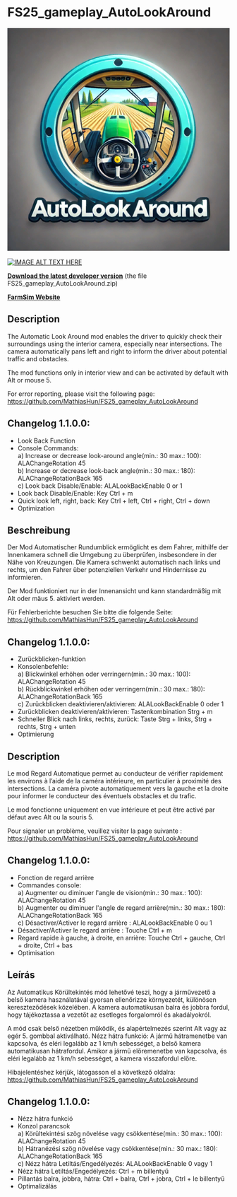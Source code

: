 # FS25_gameplay_AutoLookAround

![image](https://github.com/MathiasHun/FS25_gameplay_AutoLookAround/blob/main/icon_autoLookAround.png)

[![IMAGE ALT TEXT HERE](https://img.youtube.com/vi/m453U9Mc35k/0.jpg)](https://www.youtube.com/watch?v=m453U9Mc35k)

**[Download the latest developer version](https://farmsim.bltfm.hu/infusions/bltfmhu_downloads_center/downloads.php?cat_id=4&dlc_id=3)** (the file FS25_gameplay_AutoLookAround.zip)

**[FarmSim Website](https://farmsim.bltfm.hu/infusions/bltfmhu_downloads_center/downloads.php?cat_id=3)**

## Description

The Automatic Look Around mod enables the driver to quickly check their surroundings using the interior camera, especially near intersections. The camera automatically pans left and right to inform the driver about potential traffic and obstacles.

The mod functions only in interior view and can be activated by default with Alt or mouse 5.

For error reporting, please visit the following page: https://github.com/MathiasHun/FS25_gameplay_AutoLookAround

## Changelog 1.1.0.0:
- Look Back Function
- Console Commands:  
a) Increase or decrease look-around angle(min.: 30 max.: 100): ALAChangeRotation 45  
b) Increase or decrease look-back angle(min.: 30 max.: 180): ALAChangeRotationBack 165  
c) Look back Disable/Enable: ALALookBackEnable 0 or 1  
- Look back Disable/Enable: Key Ctrl + m
- Quick look left, right, back: Key Ctrl + left, Ctrl + right, Ctrl + down
- Optimization

## Beschreibung

Der Mod Automatischer Rundumblick ermöglicht es dem Fahrer, mithilfe der Innenkamera schnell die Umgebung zu überprüfen, insbesondere in der Nähe von Kreuzungen. Die Kamera schwenkt automatisch nach links und rechts, um den Fahrer über potenziellen Verkehr und Hindernisse zu informieren.

Der Mod funktioniert nur in der Innenansicht und kann standardmäßig mit Alt oder mäus 5. aktiviert werden.

Für Fehlerberichte besuchen Sie bitte die folgende Seite: https://github.com/MathiasHun/FS25_gameplay_AutoLookAround

## Changelog 1.1.0.0:
- Zurückblicken-funktion
- Konsolenbefehle:  
a) Blickwinkel erhöhen oder verringern(min.: 30 max.: 100): ALAChangeRotation 45  
b) Rückblickwinkel erhöhen oder verringern(min.: 30 max.: 180): ALAChangeRotationBack 165  
c) Zurückblicken deaktivieren/aktivieren: ALALookBackEnable 0 oder 1
- Zurückblicken deaktivieren/aktivieren: Tastenkombination Strg + m
- Schneller Blick nach links, rechts, zurück: Taste Strg + links, Strg + rechts, Strg + unten
- Optimierung

## Description

Le mod Regard Automatique permet au conducteur de vérifier rapidement les environs à l’aide de la caméra intérieure, en particulier à proximité des intersections. La caméra pivote automatiquement vers la gauche et la droite pour informer le conducteur des éventuels obstacles et du trafic.

Le mod fonctionne uniquement en vue intérieure et peut être activé par défaut avec Alt ou la souris 5.

Pour signaler un problème, veuillez visiter la page suivante : https://github.com/MathiasHun/FS25_gameplay_AutoLookAround

## Changelog 1.1.0.0:
- Fonction de regard arrière
- Commandes console:  
a) Augmenter ou diminuer l'angle de vision(min.: 30 max.: 100): ALAChangeRotation 45  
b) Augmenter ou diminuer l'angle de regard arrière(min.: 30 max.: 180): ALAChangeRotationBack 165  
c) Désactiver/Activer le regard arrière : ALALookBackEnable 0 ou 1
- Désactiver/Activer le regard arrière : Touche Ctrl + m
- Regard rapide à gauche, à droite, en arrière: Touche Ctrl + gauche, Ctrl + droite, Ctrl + bas
- Optimisation

## Leírás

Az Automatikus Körültekintés mód lehetővé teszi, hogy a járművezető a belső kamera használatával gyorsan ellenőrizze környezetét, különösen kereszteződések közelében. A kamera automatikusan balra és jobbra fordul, hogy tájékoztassa a vezetőt az esetleges forgalomról és akadályokról.

A mód csak belső nézetben működik, és alapértelmezés szerint Alt vagy az egér 5. gombbal aktiválható.
Nézz hátra funkció: A jármű hátramenetbe van kapcsolva, és eléri legalább az 1 km/h sebességet, a belső kamera automatikusan hátrafordul. Amikor a jármű előremenetbe van kapcsolva, és eléri legalább az 1 km/h sebességet, a kamera visszafordul előre.

Hibajelentéshez kérjük, látogasson el a következő oldalra: https://github.com/MathiasHun/FS25_gameplay_AutoLookAround

## Changelog 1.1.0.0:
- Nézz hátra funkció
- Konzol parancsok  
a) Körültekintési szög növelése vagy csökkentése(min.: 30 max.: 100): ALAChangeRotation 45  
b) Hátranézési szög növelése vagy csökkentése(min.: 30 max.: 180): ALAChangeRotationBack 165  
c) Nézz hátra Letiltás/Engedélyezés: ALALookBackEnable 0 vagy 1
- Nézz hátra Letiltás/Engedélyezés: Ctrl + m billentyű
- Pillantás balra, jobbra, hátra: Ctrl + balra, Ctrl + jobra, Ctrl + le billentyű
- Optimalizálás
